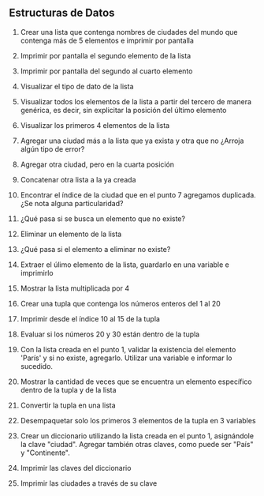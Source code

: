 ## Estructuras de Datos

1) Crear una lista que contenga nombres de ciudades del mundo que contenga más de 5 elementos e imprimir por pantalla

2) Imprimir por pantalla el segundo elemento de la lista

3) Imprimir por pantalla del segundo al cuarto elemento

4) Visualizar el tipo de dato de la lista

5) Visualizar todos los elementos de la lista a partir del tercero de manera genérica, es decir, sin explicitar la posición del último elemento

6) Visualizar los primeros 4 elementos de la lista

7) Agregar una ciudad más a la lista que ya exista y otra que no ¿Arroja algún tipo de error?

8) Agregar otra ciudad, pero en la cuarta posición

9) Concatenar otra lista a la ya creada

10) Encontrar el índice de la ciudad que en el punto 7 agregamos duplicada. ¿Se nota alguna particularidad?

11) ¿Qué pasa si se busca un elemento que no existe?

12) Eliminar un elemento de la lista

13) ¿Qué pasa si el elemento a eliminar no existe?

14) Extraer el úlimo elemento de la lista, guardarlo en una variable e imprimirlo

15) Mostrar la lista multiplicada por 4

16) Crear una tupla que contenga los números enteros del 1 al 20

17) Imprimir desde el índice 10 al 15 de la tupla

18) Evaluar si los números 20 y 30 están dentro de la tupla

19) Con la lista creada en el punto 1, validar la existencia del elemento 'París' y si no existe, agregarlo. Utilizar una variable e informar lo sucedido.

20) Mostrar la cantidad de veces que se encuentra un elemento específico dentro de la tupla y de la lista

21) Convertir la tupla en una lista

22) Desempaquetar solo los primeros 3 elementos de la tupla en 3 variables

23) Crear un diccionario utilizando la lista creada en el punto 1, asignándole la clave "ciudad". Agregar también otras claves, como puede ser "País" y "Continente".

24) Imprimir las claves del diccionario

25) Imprimir las ciudades a través de su clave
